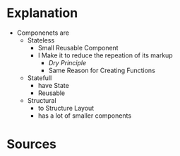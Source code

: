 # Explanation

- Componenets are
    - Stateless
        - Small Reusable Component
        - I Make it to reduce the repeation of its markup
            - _Dry Principle_
            - Same Reason for Creating Functions
    - Statefull
        - have State
        - Reusable
    - Structural
        - to Structure Layout
        - has a lot of smaller components

# Sources
